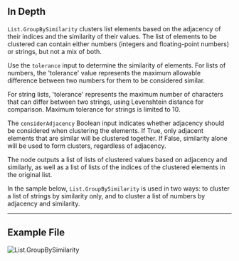 ## In Depth
`List.GroupBySimilarity` clusters list elements based on the adjacency of their indices and the similarity of their values. The list of elements to be clustered can contain either numbers (integers and floating-point numbers) or strings, but not a mix of both.

Use the `tolerance` input to determine the similarity of elements. For lists of numbers, the 'tolerance' value represents the maximum allowable difference between two numbers for them to be considered similar.

For string lists, 'tolerance' represents the maximum number of characters that can differ between two strings, using Levenshtein distance for comparison. Maximum tolerance for strings is limited to 10.

The `considerAdjacency` Boolean input indicates whether adjacency should be considered when clustering the elements. If True, only adjacent elements that are similar will be clustered together. If False, similarity alone will be used to form clusters, regardless of adjacency.

The node outputs a list of lists of clustered values based on adjacency and similarly, as well as a list of lists of the indices of the clustered elements in the original list.

In the sample below, `List.GroupBySimilarity` is used in two ways: to cluster a list of strings by similarity only, and to cluster a list of numbers by adjacency and similarity.
___
## Example File

![List.GroupBySimilarity](./DSCore.List.GroupBySimilarity_img.jpg)
